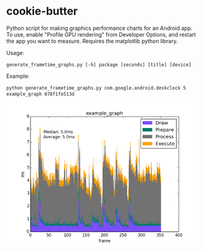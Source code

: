 # cookie-butter

Python script for making graphics performance charts for an Android app. To use, enable "Profile GPU rendering" from Developer Options, and restart the app you want to measure. Requires the matplotlib python library. 

Usage: 

    generate_frametime_graphs.py [-h] package [seconds] [title] [device]

Example: 
    
    python generate_frametime_graphs.py com.google.android.deskclock 5 example_graph 078f1fe513d

![Example Graph](example_graph.png "Example Graph")

